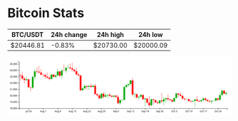 # Bitcoin Stats

BTC/USDT|24h change|24h high|24h low|
|---|---|---|---|
|$20446.81|-0.83%|$20730.00|$20000.09|

<img src="./chart.svg">
